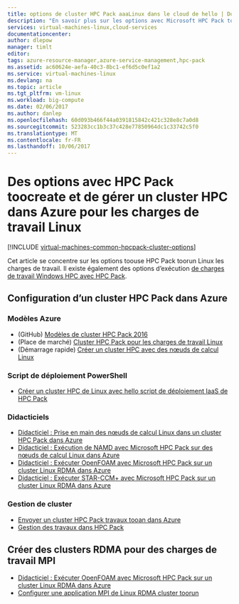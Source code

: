 ```yaml
---
title: options de cluster HPC Pack aaaLinux dans le cloud de hello | Documents Microsoft
description: "En savoir plus sur les options avec Microsoft HPC Pack toocreate et gérer un Linux intensif cluster (HPC) Bonjour Azure cloud"
services: virtual-machines-linux,cloud-services
documentationcenter: 
author: dlepow
manager: timlt
editor: 
tags: azure-resource-manager,azure-service-management,hpc-pack
ms.assetid: ac60624e-aefa-40c3-8bc1-ef6d5c0ef1a2
ms.service: virtual-machines-linux
ms.devlang: na
ms.topic: article
ms.tgt_pltfrm: vm-linux
ms.workload: big-compute
ms.date: 02/06/2017
ms.author: danlep
ms.openlocfilehash: 60d093b466f44a0391815842c421c328e8c7a0d8
ms.sourcegitcommit: 523283cc1b3c37c428e77850964dc1c33742c5f0
ms.translationtype: MT
ms.contentlocale: fr-FR
ms.lasthandoff: 10/06/2017
---
```

# <a name="options-with-hpc-pack-toocreate-and-manage-an-hpc-cluster-in-azure-for-linux-workloads"></a>Des options avec HPC Pack toocreate et de gérer un cluster HPC dans Azure pour les charges de travail Linux
[!INCLUDE [virtual-machines-common-hpcpack-cluster-options](../../../includes/virtual-machines-common-hpcpack-cluster-options.md)]

Cet article se concentre sur les options toouse HPC Pack toorun Linux les charges de travail. Il existe également des options d’exécution [de charges de travail Windows HPC avec HPC Pack](../windows/hpcpack-cluster-options.md?toc=%2fazure%2fvirtual-machines%2fwindows%2ftoc.json).

## <a name="run-an-hpc-pack-cluster-in-azure-vms"></a>Configuration d’un cluster HPC Pack dans Azure
### <a name="azure-templates"></a>Modèles Azure
* (GitHub) [Modèles de cluster HPC Pack 2016](https://github.com/MsHpcPack/HPCPack2016)
* (Place de marché) [Cluster HPC Pack pour les charges de travail Linux](https://azure.microsoft.com/marketplace/partners/microsofthpc/newclusterlinuxcn/)
* (Démarrage rapide) [Créer un cluster HPC avec des nœuds de calcul Linux](https://github.com/Azure/azure-quickstart-templates/tree/master/create-hpc-cluster-linux-cn)

### <a name="powershell-deployment-script"></a>Script de déploiement PowerShell
* [Créer un cluster HPC de Linux avec hello script de déploiement IaaS de HPC Pack](../windows/classic/hpcpack-cluster-powershell-script.md?toc=%2fazure%2fvirtual-machines%2flinux%2fclassic%2ftoc.json)

### <a name="tutorials"></a>Didacticiels
* [Didacticiel : Prise en main des nœuds de calcul Linux dans un cluster HPC Pack dans Azure](classic/hpcpack-cluster.md?toc=%2fazure%2fvirtual-machines%2flinux%2fclassic%2ftoc.json)
* [Didacticiel : Exécution de NAMD avec Microsoft HPC Pack sur des nœuds de calcul Linux dans Azure](classic/hpcpack-cluster-namd.md?toc=%2fazure%2fvirtual-machines%2flinux%2fclassic%2ftoc.json)
* [Didacticiel : Exécuter OpenFOAM avec Microsoft HPC Pack sur un cluster Linux RDMA dans Azure](classic/hpcpack-cluster-openfoam.md?toc=%2fazure%2fvirtual-machines%2flinux%2fclassic%2ftoc.json)
* [Didacticiel : Exécuter STAR-CCM+ avec Microsoft HPC Pack sur un cluster Linux RDMA dans Azure](classic/hpcpack-cluster-starccm.md?toc=%2fazure%2fvirtual-machines%2flinux%2fclassic%2ftoc.json)

### <a name="cluster-management"></a>Gestion de cluster
* [Envoyer un cluster HPC Pack travaux tooan dans Azure](../windows/hpcpack-cluster-submit-jobs.md?toc=%2fazure%2fvirtual-machines%2fwindows%2ftoc.json)
* [Gestion des travaux dans HPC Pack](https://technet.microsoft.com/library/jj899585.aspx)

## <a name="create-rdma-clusters-for-mpi-workloads"></a>Créer des clusters RDMA pour des charges de travail MPI
* [Didacticiel : Exécuter OpenFOAM avec Microsoft HPC Pack sur un cluster Linux RDMA dans Azure](classic/hpcpack-cluster-openfoam.md?toc=%2fazure%2fvirtual-machines%2flinux%2fclassic%2ftoc.json)
* [Configurer une application MPI de Linux RDMA cluster toorun](classic/rdma-cluster.md?toc=%2fazure%2fvirtual-machines%2flinux%2fclassic%2ftoc.json)

